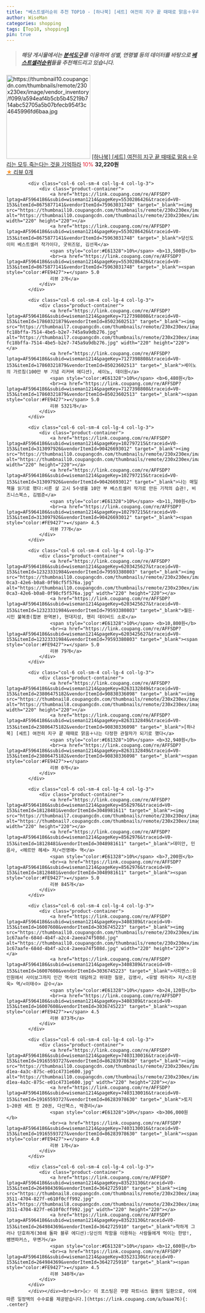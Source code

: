 ```yaml
---
title: "베스트셀러순위 추천 TOP10 - [하나북] [세트] 여전히 지구 끝 때때로 맑음＋우리는 모두 죽는다는 것을 기억하라"
author: WiseMan
categories: shopping
tags: [Top10, shopping]
pin: true
---
```


> ##### 해당 게시물에서는 [**분석도구**](https://itemscout.io/)를 이용하여 **성별**, **연령별** 등의 데이터를 바탕으로 [**베스트셀러순위**](https://link.coupang.com/a/baae76)들을 추천해드리고 있습니다.
<div class="container"><div class="row">
            <div class="col-6 col-sm-4 col-lg-4 col-lg-3">
                <div class="product-container">
                    <a href="https://link.coupang.com/re/AFFSDP?lptag=AF5964186&subid=wiseman1214&pageKey=8263134469&traceid=V0-153&itemId=23806481836&vendorItemId=90830336900" target="_blank"><img src="https://thumbnail10.coupangcdn.com/thumbnails/remote/230x230ex/image/vendor_inventory/f099/a594eaf4b5cb5b45219b714abc52705a5b07bfecb954f3c4645996fd6baa.jpg" alt="https://thumbnail10.coupangcdn.com/thumbnails/remote/230x230ex/image/vendor_inventory/f099/a594eaf4b5cb5b45219b714abc52705a5b07bfecb954f3c4645996fd6baa.jpg" width="220" height="220"></a>
                    <a href="https://link.coupang.com/re/AFFSDP?lptag=AF5964186&subid=wiseman1214&pageKey=8263134469&traceid=V0-153&itemId=23806481836&vendorItemId=90830336900" target="_blank">[하나북] [세트] 여전히 지구 끝 때때로 맑음＋우리는 모두 죽는다는 것을 기억하라</a>
                    <span style="color:#E61328">10%</span> <b>32,220원</b>
                    <br><a href="https://link.coupang.com/re/AFFSDP?lptag=AF5964186&subid=wiseman1214&pageKey=8263134469&traceid=V0-153&itemId=23806481836&vendorItemId=90830336900" target="_blank"><span style="color:#FE9427">★</span> 
                    리뷰 0개</a>
                </div>
            </div>
            
            <div class="col-6 col-sm-4 col-lg-4 col-lg-3">
                <div class="product-container">
                    <a href="https://link.coupang.com/re/AFFSDP?lptag=AF5964186&subid=wiseman1214&pageKey=5530286426&traceid=V0-153&itemId=8675877141&vendorItemId=75963031748" target="_blank"><img src="https://thumbnail10.coupangcdn.com/thumbnails/remote/230x230ex/image/vendor_inventory/92da/549653d0f34052692ad634c944f038dccf4d24755234adffda05eeede63e.jpg" alt="https://thumbnail10.coupangcdn.com/thumbnails/remote/230x230ex/image/vendor_inventory/92da/549653d0f34052692ad634c944f038dccf4d24755234adffda05eeede63e.jpg" width="220" height="220"></a>
                    <a href="https://link.coupang.com/re/AFFSDP?lptag=AF5964186&subid=wiseman1214&pageKey=5530286426&traceid=V0-153&itemId=8675877141&vendorItemId=75963031748" target="_blank">당신도 이미 베스트셀러 작가이다, 굿위즈덤, 김선옥</a>
                    <span style="color:#E61328">10%</span> <b>13,500원</b>
                    <br><a href="https://link.coupang.com/re/AFFSDP?lptag=AF5964186&subid=wiseman1214&pageKey=5530286426&traceid=V0-153&itemId=8675877141&vendorItemId=75963031748" target="_blank"><span style="color:#FE9427">★</span> 5.0
                    리뷰 2개</a>
                </div>
            </div>
            
            <div class="col-6 col-sm-4 col-lg-4 col-lg-3">
                <div class="product-container">
                    <a href="https://link.coupang.com/re/AFFSDP?lptag=AF5964186&subid=wiseman1214&pageKey=7127398808&traceid=V0-153&itemId=17860321879&vendorItemId=85023602513" target="_blank"><img src="https://thumbnail7.coupangcdn.com/thumbnails/remote/230x230ex/image/retail/images/599539620224842-fc18bffa-7514-4be5-b2e7-745a9a9db276.jpg" alt="https://thumbnail7.coupangcdn.com/thumbnails/remote/230x230ex/image/retail/images/599539620224842-fc18bffa-7514-4be5-b2e7-745a9a9db276.jpg" width="220" height="220"></a>
                    <a href="https://link.coupang.com/re/AFFSDP?lptag=AF5964186&subid=wiseman1214&pageKey=7127398808&traceid=V0-153&itemId=17860321879&vendorItemId=85023602513" target="_blank">세이노의 가르침(100만 부 기념 리커버 에디션), 세이노, 데이원</a>
                    <span style="color:#E61328">10%</span> <b>6,480원</b>
                    <br><a href="https://link.coupang.com/re/AFFSDP?lptag=AF5964186&subid=wiseman1214&pageKey=7127398808&traceid=V0-153&itemId=17860321879&vendorItemId=85023602513" target="_blank"><span style="color:#FE9427">★</span> 5.0
                    리뷰 5321개</a>
                </div>
            </div>
            
            <div class="col-6 col-sm-4 col-lg-4 col-lg-3">
                <div class="product-container">
                    <a href="https://link.coupang.com/re/AFFSDP?lptag=AF5964186&subid=wiseman1214&pageKey=102797215&traceid=V0-153&itemId=313097926&vendorItemId=90426693012" target="_blank"><img src="https://thumbnail10.coupangcdn.com/thumbnails/remote/230x230ex/image/vendor_inventory/2043/26f554396b2d39199fe8d36ce56c974febd05700c6045682526020ff8356.jpg" alt="https://thumbnail10.coupangcdn.com/thumbnails/remote/230x230ex/image/vendor_inventory/2043/26f554396b2d39199fe8d36ce56c974febd05700c6045682526020ff8356.jpg" width="220" height="220"></a>
                    <a href="https://link.coupang.com/re/AFFSDP?lptag=AF5964186&subid=wiseman1214&pageKey=102797215&traceid=V0-153&itemId=313097926&vendorItemId=90426693012" target="_blank">나는 매일 책을 읽기로 했다:서른 살 고시 5수생을 10만 부 베스트셀러 작가로 만든 기적의 습관!, 비즈니스북스, 김범준</a>
                    <span style="color:#E61328">10%</span> <b>11,700원</b>
                    <br><a href="https://link.coupang.com/re/AFFSDP?lptag=AF5964186&subid=wiseman1214&pageKey=102797215&traceid=V0-153&itemId=313097926&vendorItemId=90426693012" target="_blank"><span style="color:#FE9427">★</span> 4.5
                    리뷰 77개</a>
                </div>
            </div>
            
            <div class="col-6 col-sm-4 col-lg-4 col-lg-3">
                <div class="product-container">
                    <a href="https://link.coupang.com/re/AFFSDP?lptag=AF5964186&subid=wiseman1214&pageKey=6203425627&traceid=V0-153&itemId=12323331984&vendorItemId=79593380803" target="_blank"><img src="https://thumbnail10.coupangcdn.com/thumbnails/remote/230x230ex/image/retail/images/2021/11/26/10/3/ee2752ef-0ca3-42e6-b0a8-0f98cf5f576a.jpg" alt="https://thumbnail10.coupangcdn.com/thumbnails/remote/230x230ex/image/retail/images/2021/11/26/10/3/ee2752ef-0ca3-42e6-b0a8-0f98cf5f576a.jpg" width="220" height="220"></a>
                    <a href="https://link.coupang.com/re/AFFSDP?lptag=AF5964186&subid=wiseman1214&pageKey=6203425627&traceid=V0-153&itemId=12323331984&vendorItemId=79593380803" target="_blank">월든·시민 불복종(합본 완역본), 현대지성, 헨리 데이비드 소로</a>
                    <span style="color:#E61328">10%</span> <b>10,800원</b>
                    <br><a href="https://link.coupang.com/re/AFFSDP?lptag=AF5964186&subid=wiseman1214&pageKey=6203425627&traceid=V0-153&itemId=12323331984&vendorItemId=79593380803" target="_blank"><span style="color:#FE9427">★</span> 5.0
                    리뷰 79개</a>
                </div>
            </div>
            
            <div class="col-6 col-sm-4 col-lg-4 col-lg-3">
                <div class="product-container">
                    <a href="https://link.coupang.com/re/AFFSDP?lptag=AF5964186&subid=wiseman1214&pageKey=8263132849&traceid=V0-153&itemId=23806475182&vendorItemId=90830336098" target="_blank"><img src="https://thumbnail8.coupangcdn.com/thumbnails/remote/230x230ex/image/vendor_inventory/ab76/ce26208b0a7fc17c75d7f1c20ee85387bc75dcd7479927b85089ad65e128.jpg" alt="https://thumbnail8.coupangcdn.com/thumbnails/remote/230x230ex/image/vendor_inventory/ab76/ce26208b0a7fc17c75d7f1c20ee85387bc75dcd7479927b85089ad65e128.jpg" width="220" height="220"></a>
                    <a href="https://link.coupang.com/re/AFFSDP?lptag=AF5964186&subid=wiseman1214&pageKey=8263132849&traceid=V0-153&itemId=23806475182&vendorItemId=90830336098" target="_blank">[하나북] [세트] 여전히 지구 끝 때때로 맑음＋나는 다정한 관찰자가 되기로 했다</a>
                    <span style="color:#E61328">10%</span> <b>32,940원</b>
                    <br><a href="https://link.coupang.com/re/AFFSDP?lptag=AF5964186&subid=wiseman1214&pageKey=8263132849&traceid=V0-153&itemId=23806475182&vendorItemId=90830336098" target="_blank"><span style="color:#FE9427">★</span> 
                    리뷰 0개</a>
                </div>
            </div>
            
            <div class="col-6 col-sm-4 col-lg-4 col-lg-3">
                <div class="product-container">
                    <a href="https://link.coupang.com/re/AFFSDP?lptag=AF5964186&subid=wiseman1214&pageKey=8562976&traceid=V0-153&itemId=18128481&vendorItemId=3048981611" target="_blank"><img src="https://thumbnail7.coupangcdn.com/thumbnails/remote/230x230ex/image/vendor_inventory/5871/5680dc272788054d92b9dbd73ee9dd0198c4c502789015299d7c46a33e8b.jpg" alt="https://thumbnail7.coupangcdn.com/thumbnails/remote/230x230ex/image/vendor_inventory/5871/5680dc272788054d92b9dbd73ee9dd0198c4c502789015299d7c46a33e8b.jpg" width="220" height="220"></a>
                    <a href="https://link.coupang.com/re/AFFSDP?lptag=AF5964186&subid=wiseman1214&pageKey=8562976&traceid=V0-153&itemId=18128481&vendorItemId=3048981611" target="_blank">데미안, 민음사, <헤르만 헤세> 저/<전영애> 역</a>
                    <span style="color:#E61328">10%</span> <b>7,200원</b>
                    <br><a href="https://link.coupang.com/re/AFFSDP?lptag=AF5964186&subid=wiseman1214&pageKey=8562976&traceid=V0-153&itemId=18128481&vendorItemId=3048981611" target="_blank"><span style="color:#FE9427">★</span> 5.0
                    리뷰 845개</a>
                </div>
            </div>
            
            <div class="col-6 col-sm-4 col-lg-4 col-lg-3">
                <div class="product-container">
                    <a href="https://link.coupang.com/re/AFFSDP?lptag=AF5964186&subid=wiseman1214&pageKey=3408389&traceid=V0-153&itemId=16007608&vendorItemId=3036745223" target="_blank"><img src="https://thumbnail10.coupangcdn.com/thumbnails/remote/230x230ex/image/retail/images/6863246827346403-1c67aafe-684d-4b4f-a2c4-2aeea74f508d.jpg" alt="https://thumbnail10.coupangcdn.com/thumbnails/remote/230x230ex/image/retail/images/6863246827346403-1c67aafe-684d-4b4f-a2c4-2aeea74f508d.jpg" width="220" height="220"></a>
                    <a href="https://link.coupang.com/re/AFFSDP?lptag=AF5964186&subid=wiseman1214&pageKey=3408389&traceid=V0-153&itemId=16007608&vendorItemId=3036745223" target="_blank">사피엔스:유인원에서 사이보그까지 인간 역사의 대담하고 위대한 질문, 김영사, <유발 하라리> 저/<조현욱> 역/<이태수> 감수</a>
                    <span style="color:#E61328">10%</span> <b>24,120원</b>
                    <br><a href="https://link.coupang.com/re/AFFSDP?lptag=AF5964186&subid=wiseman1214&pageKey=3408389&traceid=V0-153&itemId=16007608&vendorItemId=3036745223" target="_blank"><span style="color:#FE9427">★</span> 4.5
                    리뷰 873개</a>
                </div>
            </div>
            
            <div class="col-6 col-sm-4 col-lg-4 col-lg-3">
                <div class="product-container">
                    <a href="https://link.coupang.com/re/AFFSDP?lptag=AF5964186&subid=wiseman1214&pageKey=7403130016&traceid=V0-153&itemId=19165593727&vendorItemId=86283978630" target="_blank"><img src="https://thumbnail10.coupangcdn.com/thumbnails/remote/230x230ex/image/retail/images/2023/06/15/14/3/0b59de3b-d1ea-4a3c-875c-e01c4731e600.jpg" alt="https://thumbnail10.coupangcdn.com/thumbnails/remote/230x230ex/image/retail/images/2023/06/15/14/3/0b59de3b-d1ea-4a3c-875c-e01c4731e600.jpg" width="220" height="220"></a>
                    <a href="https://link.coupang.com/re/AFFSDP?lptag=AF5964186&subid=wiseman1214&pageKey=7403130016&traceid=V0-153&itemId=19165593727&vendorItemId=86283978630" target="_blank">토지 1~20권 세트 전 20권, 다산북스, 박경리</a>
                    <span style="color:#E61328">10%</span> <b>306,000원</b>
                    <br><a href="https://link.coupang.com/re/AFFSDP?lptag=AF5964186&subid=wiseman1214&pageKey=7403130016&traceid=V0-153&itemId=19165593727&vendorItemId=86283978630" target="_blank"><span style="color:#FE9427">★</span> 4.0
                    리뷰 1개</a>
                </div>
            </div>
            
            <div class="col-6 col-sm-4 col-lg-4 col-lg-3">
                <div class="product-container">
                    <a href="https://link.coupang.com/re/AFFSDP?lptag=AF5964186&subid=wiseman1214&pageKey=83523130&traceid=V0-153&itemId=264984369&vendorItemId=3642725910" target="_blank"><img src="https://thumbnail8.coupangcdn.com/thumbnails/remote/230x230ex/image/product/image/vendoritem/2019/07/26/3642725910/53f4d97f-3511-4704-827f-e610f0cff992.jpg" alt="https://thumbnail8.coupangcdn.com/thumbnails/remote/230x230ex/image/product/image/vendoritem/2019/07/26/3642725910/53f4d97f-3511-4704-827f-e610f0cff992.jpg" width="220" height="220"></a>
                    <a href="https://link.coupang.com/re/AFFSDP?lptag=AF5964186&subid=wiseman1214&pageKey=83523130&traceid=V0-153&itemId=264984369&vendorItemId=3642725910" target="_blank">착하게 그러나 단호하게(30쇄 돌파 블루 에디션):당신의 착함을 이용하는 사람들에게 먹이는 한방!, 쌤앤파커스, 무옌거</a>
                    <span style="color:#E61328">10%</span> <b>12,600원</b>
                    <br><a href="https://link.coupang.com/re/AFFSDP?lptag=AF5964186&subid=wiseman1214&pageKey=83523130&traceid=V0-153&itemId=264984369&vendorItemId=3642725910" target="_blank"><span style="color:#FE9427">★</span> 4.5
                    리뷰 340개</a>
                </div>
            </div>
            </div></div><br><br>[👉 이 포스팅은 쿠팡 파트너스 활동의 일환으로, 이에 따른 일정액의 수수료를 제공받습니다.](https://link.coupang.com/a/baae76){: .center}
